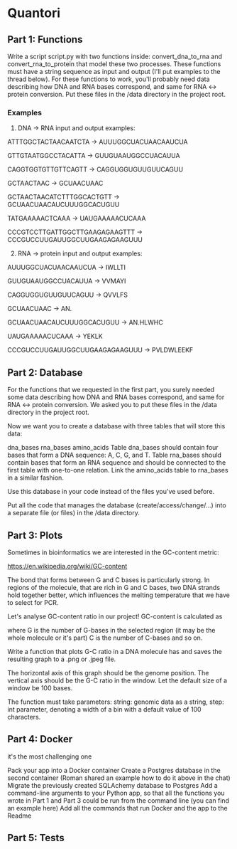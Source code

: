 # Quantori

## Part 1: Functions
Write a script script.py with two functions inside: convert_dna_to_rna and convert_rna_to_protein that model these two processes. These functions must have a string sequence as input and output (I'll put examples to the thread below).
For these functions to work, you'll probably need data describing how DNA and RNA bases correspond, and same for RNA <-> protein conversion. Put these files in the /data directory in the project root.
### Examples
1. DNA -> RNA input and output examples:

ATTTGGCTACTAACAATCTA -> AUUUGGCUACUAACAAUCUA

GTTGTAATGGCCTACATTA -> GUUGUAAUGGCCUACAUUA

CAGGTGGTGTTGTTCAGTT -> CAGGUGGUGUUGUUCAGUU

GCTAACTAAC -> GCUAACUAAC

GCTAACTAACATCTTTGGCACTGTT -> GCUAACUAACAUCUUUGGCACUGUU

TATGAAAAACTCAAA -> UAUGAAAAACUCAAA

CCCGTCCTTGATTGGCTTGAAGAGAAGTTT -> CCCGUCCUUGAUUGGCUUGAAGAGAAGUUU

2. RNA -> protein input and output examples:

AUUUGGCUACUAACAAUCUA -> IWLLTI

GUUGUAAUGGCCUACAUUA -> VVMAYI

CAGGUGGUGUUGUUCAGUU -> QVVLFS

GCUAACUAAC -> AN.

GCUAACUAACAUCUUUGGCACUGUU -> AN.HLWHC

UAUGAAAAACUCAAA -> YEKLK

CCCGUCCUUGAUUGGCUUGAAGAGAAGUUU -> PVLDWLEEKF



## Part 2: Database
For the functions that we requested in the first part, you surely needed some data describing how DNA and RNA bases correspond,
and same for RNA <-> protein conversion.
We asked you to put these files in the /data directory in the project root.

Now we want you to create a database with three tables that will store this data: 

dna_bases 
rna_bases 
amino_acids 
Table dna_bases should contain four bases that form a DNA sequence: A, C, G, and T. Table rna_bases should contain bases that form an RNA sequence and should be connected to the first table with one-to-one relation. Link the amino_acids table to rna_bases in a similar fashion. 

Use this database in your code instead of the files you've used before.

Put all the code that manages the database (create/access/change/...) into a separate file (or files) in the /data directory. 

## Part 3: Plots
Sometimes in bioinformatics we are interested in the GC-content metric:

https://en.wikipedia.org/wiki/GC-content

The bond that forms between G and C bases is particularly strong. In regions of the molecule, that are rich in G and C bases, two DNA strands hold together better, which influences the melting temperature that we have to select for PCR.

Let's analyse GC-content ratio in our project! GC-content is calculated as

where
G is the number of G-bases in the selected region (it may be the whole molecule or it's part)
C is the number of C-bases
and so on.

Write a function that plots G-C ratio in a DNA molecule has and saves the resulting graph to a .png or .jpeg file.

The horizontal axis of this graph should be the genome position. The vertical axis should be the G-C ratio in the window. Let the default size of a window be 100 bases.

The function must take parameters:
string: genomic data as a string,
step: int parameter, denoting a width of a bin with a default value of 100 characters.

## Part 4: Docker
it's the most challenging one

Pack your app into a Docker container
Create a Postgres database in the second container (Roman shared an example how to do it above in the chat)
Migrate the previously created SQLAchemy database to Postgres
Add a command-line arguments to your Python app, so that all the functions you wrote in Part 1 and Part 3 could be run from the command line (you can find an example here)
Add all the commands that run Docker and the app to the Readme

## Part 5: Tests
